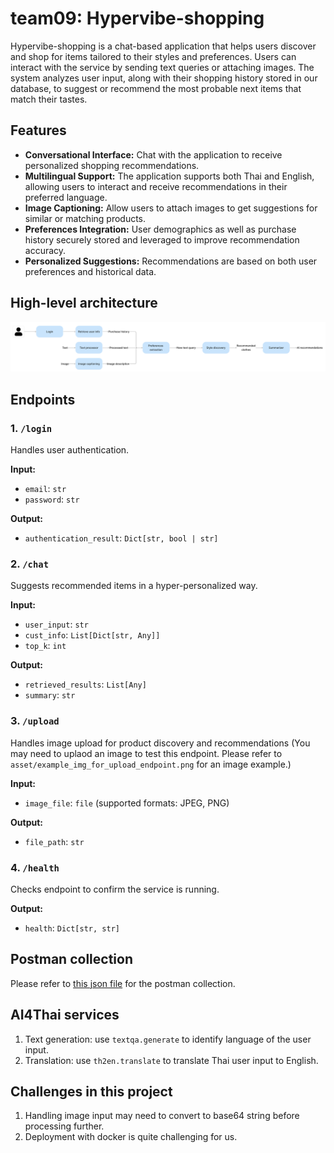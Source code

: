 # team09: Hypervibe-shopping
Hypervibe-shopping is a chat-based application that helps users discover and shop for items tailored to their styles and preferences. Users can interact with the service by sending text queries or attaching images. The system analyzes user input, along with their shopping history stored in our database, to suggest or recommend the most probable next items that match their tastes.


## Features
- **Conversational Interface:** Chat with the application to receive personalized shopping recommendations.
- **Multilingual Support:** The application supports both Thai and English, allowing users to interact and receive recommendations in their preferred language.
- **Image Captioning:** Allow users to attach images to get suggestions for similar or matching products.
- **Preferences Integration:** User demographics as well as purchase history securely stored and leveraged to improve recommendation accuracy.
- **Personalized Suggestions:** Recommendations are based on both user preferences and historical data.

## High-level architecture
![High-level architecture](asset/architecture.png)

## Endpoints
### 1. `/login`
Handles user authentication.

**Input:** 
- `email`: `str`
- `password`: `str`

**Output:**
- `authentication_result`: `Dict[str, bool | str]`

### 2. `/chat`
Suggests recommended items in a hyper-personalized way.

**Input:** 
- `user_input`: `str`
- `cust_info`: `List[Dict[str, Any]]`
- `top_k`: `int`

**Output:**
- `retrieved_results`: `List[Any]`
- `summary`: `str`

### 3. `/upload`
Handles image upload for product discovery and recommendations (You may need to uplaod an image to test this endpoint. Please refer to `asset/example_img_for_upload_endpoint.png` for an image example.)

**Input:**  
- `image_file`: `file` (supported formats: JPEG, PNG)

**Output:**  
- `file_path`: `str`

### 4. `/health`
Checks endpoint to confirm the service is running.

**Output:**  
- `health`: `Dict[str, str]`


## Postman collection
Please refer to [this json file](https://gitlab.nectec.or.th/hackathon/ai-thailand-2025/team09/-/blob/main/postman_collection.json?ref_type=heads) for the postman collection.


## AI4Thai services
1. Text generation: use `textqa.generate` to identify language of the user input.
2. Translation: use `th2en.translate` to translate Thai user input to English.


## Challenges in this project
1. Handling image input may need to convert to base64 string before processing further.
2. Deployment with docker is quite challenging for us.

